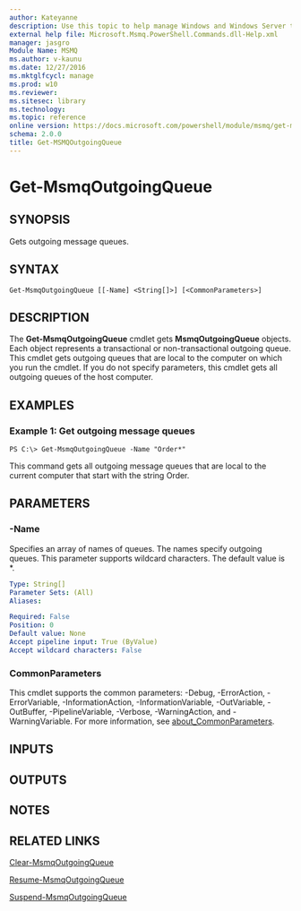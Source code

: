```yaml
---
author: Kateyanne
description: Use this topic to help manage Windows and Windows Server technologies with Windows PowerShell.
external help file: Microsoft.Msmq.PowerShell.Commands.dll-Help.xml
manager: jasgro
Module Name: MSMQ
ms.author: v-kaunu
ms.date: 12/27/2016
ms.mktglfcycl: manage
ms.prod: w10
ms.reviewer: 
ms.sitesec: library
ms.technology: 
ms.topic: reference
online version: https://docs.microsoft.com/powershell/module/msmq/get-msmqoutgoingqueue?view=windowsserver2019-ps&wt.mc_id=ps-gethelp
schema: 2.0.0
title: Get-MSMQOutgoingQueue
---
```


# Get-MsmqOutgoingQueue

## SYNOPSIS
Gets outgoing message queues.

## SYNTAX

```
Get-MsmqOutgoingQueue [[-Name] <String[]>] [<CommonParameters>]
```

## DESCRIPTION
The **Get-MsmqOutgoingQueue** cmdlet gets **MsmqOutgoingQueue** objects.
Each object represents a transactional or non-transactional outgoing queue.
This cmdlet gets outgoing queues that are local to the computer on which you run the cmdlet.
If you do not specify parameters, this cmdlet gets all outgoing queues of the host computer.

## EXAMPLES

### Example 1: Get outgoing message queues
```
PS C:\> Get-MsmqOutgoingQueue -Name "Order*"
```

This command gets all outgoing message queues that are local to the current computer that start with the string Order.

## PARAMETERS

### -Name
Specifies an array of names of queues.
The names specify outgoing queues.
This parameter supports wildcard characters.
The default value is *.

```yaml
Type: String[]
Parameter Sets: (All)
Aliases: 

Required: False
Position: 0
Default value: None
Accept pipeline input: True (ByValue)
Accept wildcard characters: False
```

### CommonParameters
This cmdlet supports the common parameters: -Debug, -ErrorAction, -ErrorVariable, -InformationAction, -InformationVariable, -OutVariable, -OutBuffer, -PipelineVariable, -Verbose, -WarningAction, and -WarningVariable. For more information, see [about_CommonParameters](https://go.microsoft.com/fwlink/?LinkID=113216).

## INPUTS

## OUTPUTS

## NOTES

## RELATED LINKS

[Clear-MsmqOutgoingQueue](./Clear-MSMQOutgoingQueue.md)

[Resume-MsmqOutgoingQueue](./Resume-MsmqOutgoingQueue.md)

[Suspend-MsmqOutgoingQueue](./Suspend-MsmqOutgoingQueue.md)

